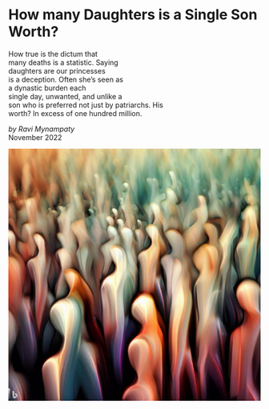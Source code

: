 # How many Daughters is a Single Son Worth?  

How true is the dictum that  
many deaths is a statistic. Saying    
daughters are our princesses   
is a deception. Often she’s seen as   
a dynastic burden each    
single day, unwanted, and unlike a  
son who is preferred not just by patriarchs. His  
worth? In excess of one hundred million.  

_by Ravi Mynampaty_  
November 2022

<img src="../poems/assets/images/daughters2.jpeg" alt="A multitude of daughters" title="A multitude of daughters">
